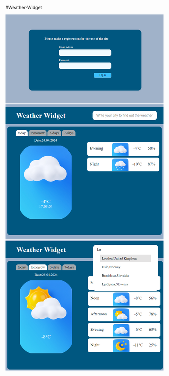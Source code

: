  #Weather-Widget

 ![Screenshot project](/public/screenshots/screenshot1.png)
![Screenshot project](/public/screenshots/screenshot2.png)
![Screenshot project](/public/screenshots/screenshot3.png)
